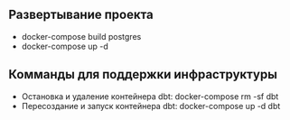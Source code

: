 ## Развертывание проекта
- docker-compose build postgres
- docker-compose up -d


## Комманды для поддержки инфраструктуры
- Остановка и удаление контейнера dbt: docker-compose rm -sf dbt
- Пересоздание и запуск контейнера dbt: docker-compose up -d dbt
